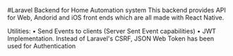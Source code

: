 #Laravel Backend for Home Automation system
This backend  provides API for Web, Andorid and iOS front ends which are all made with React Native.

Utilities:
• Send Events to clients (Server Sent Event capabilities)
• JWT Implementation. Instead of Laravel's CSRF, JSON Web Token has been used for Authentication